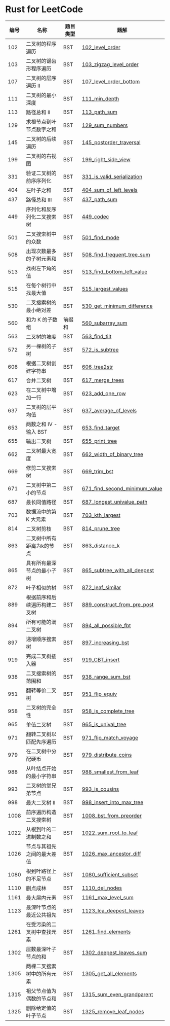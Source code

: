 # Rust for LeetCode

| 编号 | 名称                             | 题目类型 | 题解                                                        |
| --- | ------------------------------- | ------- | ----------------------------------------------------------- |
| 102 | 二叉树的程序遍历                  | BST     | [102_level_order](src/_102_level_order.rs)                   |
| 103 | 二叉树的锯齿形程序遍历             | BST     | [103_zigzag_level_order](src/_103_zigzag_level_order.rs)     |
| 107 | 二叉树的层序遍历 II               | BST     | [107_level_order_bottom](src/_107_level_order_bottom.rs)     |
| 111 | 二叉树的最小深度                  | BST     | [111_min_depth](src/_111_min_depth.rs)                       |
| 113 | 路径总和 II                      | BST     | [113_path_sum](src/_113_path_sum.rs)                         |
| 129 | 求根节点到叶节点数字之和           | BST     | [129_sum_numbers](src/_129_sum_numbers.rs)                   |
| 145 | 二叉树的后续遍历                  | BST     | [145_postorder_traversal](src/_145_postorder_traversal.rs)   |
| 199 | 二叉树的右视图                    | BST     | [199_right_side_view](src/__199_right_side_view.rs)          |
| 331 | 验证二叉树的前序序列化             | BST     | [331_is_valid_serialization](src/_331_is_valid_serialization.rs) |
| 404 | 左叶子之和                       | BST     | [404_sum_of_left_levels](src/_404_sum_of_left_levels.rs)     |
| 437 | 路径总和 III                     | BST     | [437_path_sum](src/_437_path_sum.rs)                        |
| 449 | 序列化和反序列化二叉搜索树         | BST     | [449_codec](src/_449_codec.rs)                               |
| 501 | 二叉搜索树中的众数                | BST     | [501_find_mode](src/_501_find_mode.rs)                         |
| 508 | 出现次数最多的子树元素和           | BST     | [508_find_frequent_tree_sum](src/_508_find_frequent_tree_sum.rs) |
| 513 | 找树左下角的值                   | BST     | [513_find_bottom_left_value](src/_513_find_bottom_left_value.rs) |
| 515 | 在每个树行中找最大值              | BST     | [515_largest_values](src/_515_largest_values.rs)              |
| 530 | 二叉搜索树的最小绝对差            | BST     | [530_get_minimum_difference](src/_560_subarray_sum.rs)         |
| 560 | 和为 K 的子数组                  | 前缀和   | [560_subarray_sum](src/_530_get_minimum_difference.rs)        |
| 563 | 二叉树的坡度                     | BST     | [563_find_tilt](src/_563_find_tilt.rs)                           |
| 572 | 另一棵树的子树                   | BST     | [572_is_subtree](src/_572_is_subtree.rs)                       |
| 606 | 根据二叉树创建字符串              | BST     | [606_tree2str](src/_606_tree2str.rs)                           |
| 617 | 合并二叉树                       | BST     | [617_merge_trees](src/_617_merge_trees.rs)                     |
| 623 | 在二叉树中增加一行                | BST     | [623_add_one_row](src/_623_add_one_row.rs)                     |
| 637 | 二叉树的层平均值                  | BST     | [637_average_of_levels](src/_637_average_of_levels.rs)         |
| 653 | 两数之和 IV - 输入 BST           | BST     | [653_find_target](src/_653_find_target.rs)                        |
| 655 | 输出二叉树                       | BST     | [655_print_tree](src/_655_print_tree.rs)                        |
| 662 | 二叉树最大宽度                   | BST     | [662_width_of_binary_tree](src/_662_width_of_binary_tree.rs)    |
| 669 | 修剪二叉搜索树                   | BST     | [669_trim_bst](src/_669_trim_bst.rs)                            |
| 671 | 二叉树中第二小的节点              | BST     | [671_find_second_minimum_value](src/_671_find_second_minimum_value.rs) |
| 687 | 最长同值路径                     | BST     | [687_longest_univalue_path](src/_687_longest_univalue_path.rs)     |
| 703 | 数据流中的第 K 大元素            | BST     | [703_kth_largest](src/_703_kth_largest.rs)                           |
| 814 | 二叉树剪枝                      | BST     | [814_prune_tree](src/_814_prune_tree.rs)                            |
| 863 | 二叉树中所有距离为k的节点         | BST     | [863_distance_k](src/_863_distance_k.rs)                            |
| 865 | 具有所有最深节点的最小子树        | BST     | [865_subtree_with_all_deepest](src/_865_subtree_with_all_deepest.rs) |
| 872 | 叶子相似的树                    | BST     | [872_leaf_similar](src/_872_leaf_similar.rs)                        |
| 889 | 根据前序和后续遍历构建二叉树      | BST     | [889_construct_from_pre_post](src/_889_construct_from_pre_post.rs)  |
| 894 | 所有可能的满二叉树               | BST     | [894_all_possible_fbt](src/_894_all_possible_fbt.rs)                |
| 897 | 递增顺序搜索树                   | BST     | [897_increasing_bst](src/_897_increasing_bst.rs)                     |
| 919 | 完成二叉树插入器                 | BST     | [919_CBT_insert](src/_919_CBT_insert.rs)                            |
| 938 | 二叉搜索树的范围和               | BST     | [938_range_sum_bst](src/_938_range_sum_bst.rs)                       |
| 951 | 翻转等价二叉树                   | BST     | [951_flip_equiv](src/_951_flip_equiv.rs)                              |
| 958 | 二叉树的完全性                   | BST     | [958_is_complete_tree](src/_958_is_complete_tree.rs)                |
| 965 | 单值二叉树                      | BST     | [965_is_unival_tree](src/_965_is_unival_tree.rs)                     |
| 971 | 翻转二叉树以匹配先序遍历          | BST     | [971_flip_match_voyage](src/_971_flip_match_voyage.rs)                |
| 979 | 在二叉树中分配硬币               | BST     | [979_distribute_coins](src/_979_distribute_coins.rs)                |
| 988 | 从叶结点开始的最小字符串          | BST     | [988_smallest_from_leaf](src/_988_smallest_from_leaf.rs)            |
| 993 | 二叉树的堂兄弟节点               | BST     | [993_is_cousins](src/_993_is_cousins.rs)                            |
| 998 | 最大二叉树 II                   | BST     | [998_insert_into_max_tree](src/_998_insert_into_max_tree.rs)        |
| 1008 | 前序遍历构造二叉搜索树           | BST     | [1008_bst_from_preorder](src/_1008_bst_from_preorder.rs)           |
| 1022 | 从根到叶的二进制数之和           | BST     | [1022_sum_root_to_leaf](src/_1022_sum_root_to_leaf.rs)              |
| 1026 | 节点与其祖先之间的最大差值        | BST     | [1026_max_ancestor_diff](src/_1026_max_ancestor_diff.rs)            |
| 1080 | 根到叶路径上的不足节点           | BST     | [1080_sufficient_subset](src/_1080_sufficient_subset.rs)              |
| 1110 | 删点成林                       | BST     | [1110_del_nodes](src/_1110_del_nodes.rs)                            |
| 1161 | 最大层内元素                   | BST     | [1161_max_level_sum](src/_1161_max_level_sum.rs)                     |
| 1123 | 最深叶节点的最近公共祖先         | BST     | [1123_lca_deepest_leaves](src/_1123_lca_deepest_leaves.rs)           |
| 1261 | 在受污染的二叉树中查找元素       | BST     | [1261_find_elements](src/_1261_find_elements.rs)                       |
| 1302 | 层数最深叶子节点的和            | BST     | [1302_deepest_leaves_sum](src/_1302_deepest_leaves_sum.rs)          |
| 1305 | 两棵二叉搜索树中的所有元素       | BST     | [1305_get_all_elements](src/_1305_get_all_elements.rs)              |
| 1315 | 祖父节点值为偶数的节点和         | BST     | [1315_sum_even_grandparent](src/_1315_sum_even_grandparent.rs)      |
| 1325 | 删除给定值的叶子节点            | BST     | [1325_remove_leaf_nodes](src/_1325_remove_leaf_nodes.rs)            |
